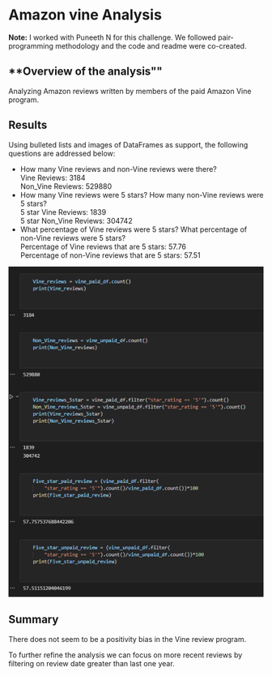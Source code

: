 # **Amazon vine Analysis**

**Note:**
I worked with Puneeth N for this challenge. We followed pair-programming methodology and the code and readme were co-created.

## **Overview of the analysis""

Analyzing Amazon reviews written by members of the paid Amazon Vine program.

## **Results**

Using bulleted lists and images of DataFrames as support, the following questions are addressed below:

- How many Vine reviews and non-Vine reviews were there?  
    Vine Reviews: 3184  
    Non_Vine Reviews: 529880  
- How many Vine reviews were 5 stars? How many non-Vine reviews were 5 stars?  
    5 star Vine Reviews: 1839  
    5 star Non_Vine Reviews: 304742  
- What percentage of Vine reviews were 5 stars? What percentage of non-Vine reviews were 5 stars?  
    Percentage of Vine reviews that are 5 stars: 57.76  
    Percentage of non-Vine reviews that are 5 stars: 57.51  

![DataFrame Output](results.png)

## **Summary**

There does not seem to be a positivity bias in the Vine review program. 

To further refine the analysis we can focus on more recent reviews by filtering on review date greater than last one year.